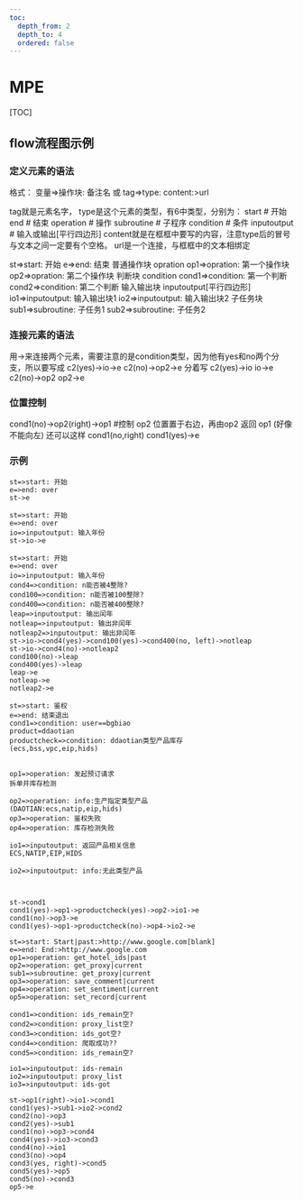```yaml
---
toc:
  depth_from: 2
  depth_to: 4
  ordered: false
---
```


# MPE

[TOC]

## flow流程图示例

### 定义元素的语法

格式： 变量=>操作块: 备注名
或
tag=>type: content:>url

tag就是元素名字，
type是这个元素的类型，有6中类型，分别为：
start # 开始
end # 结束
operation # 操作
subroutine # 子程序
condition # 条件
inputoutput # 输入或输出[平行四边形]
content就是在框框中要写的内容，注意type后的冒号与文本之间一定要有个空格。
url是一个连接，与框框中的文本相绑定

st=>start: 开始
e=>end: 结束
普通操作块 opration
op1=>opration: 第一个操作块
op2=>opration: 第二个操作块
判断块 condition
cond1=>condition: 第一个判断
cond2=>condition: 第二个判断
输入输出块 inputoutput[平行四边形]
io1=>inputoutput: 输入输出块1
io2=>inputoutput: 输入输出块2
子任务块
sub1=>subroutine: 子任务1
sub2=>subroutine: 子任务2

### 连接元素的语法

用->来连接两个元素，需要注意的是condition类型，因为他有yes和no两个分支，所以要写成
c2(yes)->io->e
c2(no)->op2->e
分着写
c2(yes)->io
io->e
c2(no)->op2
op2->e

### 位置控制

cond1(no)->op2(right)->op1 #控制 op2 位置置于右边，再由op2 返回 op1 (好像不能向左)
还可以这样 cond1(no,right)
cond1(yes)->e

### 示例

```flow
st=>start: 开始
e=>end: over
st->e
```

```flow
st=>start: 开始
e=>end: over
io=>inputoutput: 输入年份
st->io->e
```

```flow
st=>start: 开始
e=>end: over
io=>inputoutput: 输入年份
cond4=>condition: n能否被4整除?
cond100=>condition: n能否被100整除?
cond400=>condition: n能否被400整除?
leap=>inputoutput: 输出闰年
notleap=>inputoutput: 输出非闰年
notleap2=>inputoutput: 输出非闰年
st->io->cond4(yes)->cond100(yes)->cond400(no, left)->notleap
st->io->cond4(no)->notleap2
cond100(no)->leap
cond400(yes)->leap
leap->e
notleap->e
notleap2->e
```

```flow
st=>start: 鉴权
e=>end: 结束退出
cond1=>condition: user==bgbiao
product=ddaotian
productcheck=>condition: ddaotian类型产品库存
(ecs,bss,vpc,eip,hids)
  
  
op1=>operation: 发起预订请求
拆单并库存检测
  
op2=>operation: info:生产指定类型产品
(DAOTIAN:ecs,natip,eip,hids)
op3=>operation: 鉴权失败
op4=>operation: 库存检测失败
  
io1=>inputoutput: 返回产品相关信息
ECS,NATIP,EIP,HIDS
  
io2=>inputoutput: info:无此类型产品
  
  
  
st->cond1
cond1(yes)->op1->productcheck(yes)->op2->io1->e
cond1(no)->op3->e
cond1(yes)->op1->productcheck(no)->op4->io2->e
```

```flow
st=>start: Start|past:>http://www.google.com[blank]
e=>end: End:>http://www.google.com
op1=>operation: get_hotel_ids|past
op2=>operation: get_proxy|current
sub1=>subroutine: get_proxy|current
op3=>operation: save_comment|current
op4=>operation: set_sentiment|current
op5=>operation: set_record|current

cond1=>condition: ids_remain空?
cond2=>condition: proxy_list空?
cond3=>condition: ids_got空?
cond4=>condition: 爬取成功??
cond5=>condition: ids_remain空?

io1=>inputoutput: ids-remain
io2=>inputoutput: proxy_list
io3=>inputoutput: ids-got

st->op1(right)->io1->cond1
cond1(yes)->sub1->io2->cond2
cond2(no)->op3
cond2(yes)->sub1
cond1(no)->op3->cond4
cond4(yes)->io3->cond3
cond4(no)->io1
cond3(no)->op4
cond3(yes, right)->cond5
cond5(yes)->op5
cond5(no)->cond3
op5->e
```
